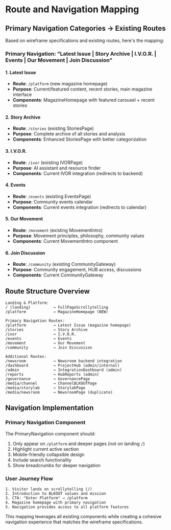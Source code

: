 # Route and Navigation Mapping

## Primary Navigation Categories → Existing Routes

Based on wireframe specifications and existing routes, here's the mapping:

### Primary Navigation: "Latest Issue | Story Archive | I.V.O.R. | Events | Our Movement | Join Discussion"

#### 1. **Latest Issue** 
- **Route**: `/platform` (new magazine homepage)
- **Purpose**: Current/featured content, recent stories, main magazine interface
- **Components**: MagazineHomepage with featured carousel + recent stories

#### 2. **Story Archive**
- **Route**: `/stories` (existing StoriesPage)
- **Purpose**: Complete archive of all stories and analysis
- **Components**: Enhanced StoriesPage with better categorization

#### 3. **I.V.O.R.**
- **Route**: `/ivor` (existing IVORPage) 
- **Purpose**: AI assistant and resource finder
- **Components**: Current IVOR integration (redirects to backend)

#### 4. **Events**
- **Route**: `/events` (existing EventsPage)
- **Purpose**: Community events calendar
- **Components**: Current events integration (redirects to calendar)

#### 5. **Our Movement** 
- **Route**: `/movement` (existing MovementIntro)
- **Purpose**: Movement principles, philosophy, community values
- **Components**: Current MovementIntro component

#### 6. **Join Discussion**
- **Route**: `/community` (existing CommunityGateway)
- **Purpose**: Community engagement, HUB access, discussions
- **Components**: Current CommunityGateway

## Route Structure Overview

```
Landing & Platform:
/ (landing)          → FullPageScrollytelling 
/platform            → MagazineHomepage (NEW)

Primary Navigation Routes:
/platform            → Latest Issue (magazine homepage)
/stories             → Story Archive  
/ivor                → I.V.O.R.
/events              → Events
/movement            → Our Movement
/community           → Join Discussion

Additional Routes:
/newsroom            → Newsroom backend integration
/dashboard           → ProjectHub (admin/internal)
/admin               → IntegrationDashboard (admin)
/reports             → HubReports (admin)
/governance          → GovernancePage
/media/channel       → ChannelBLKOUTPage
/media/storylab      → StorylabPage
/media/newsroom      → NewsroomPage (duplicate)
```

## Navigation Implementation

### Primary Navigation Component
The PrimaryNavigation component should:
1. Only appear on `/platform` and deeper pages (not on landing `/`)
2. Highlight current active section
3. Mobile-friendly collapsible design
4. Include search functionality
5. Show breadcrumbs for deeper navigation

### User Journey Flow
```
1. Visitor lands on scrollytelling (/)
2. Introduction to BLKOUT values and mission
3. CTA: "Enter Platform" → /platform
4. Magazine homepage with primary navigation
5. Navigation provides access to all platform features
```

This mapping leverages all existing components while creating a cohesive navigation experience that matches the wireframe specifications.
